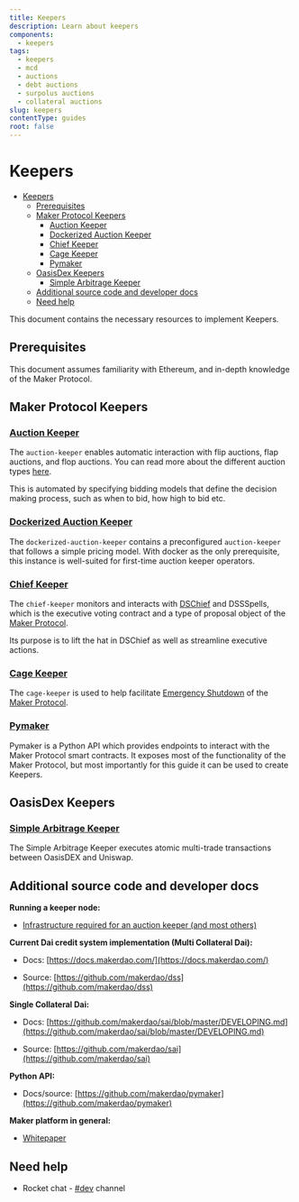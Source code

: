 ```yaml
---
title: Keepers
description: Learn about keepers
components:
  - keepers
tags:
  - keepers
  - mcd
  - auctions
  - debt auctions
  - surpolus auctions
  - collateral auctions
slug: keepers
contentType: guides
root: false
---
```


# Keepers

- [Keepers](#keepers)
  - [Prerequisites](#prerequisites)
  - [Maker Protocol Keepers](#maker-protocol-keepers)
    - [Auction Keeper](#auction-keeper)
    - [Dockerized Auction Keeper](#dockerized-auction-keeper)
    - [Chief Keeper](#chief-keeper)
    - [Cage Keeper](#cage-keeper)
    - [Pymaker](#pymaker)
  - [OasisDex Keepers](#oasisdex-keepers)
    - [Simple Arbitrage Keeper](#simple-arbitrage-keeper)
  - [Additional source code and developer docs](#additional-source-code-and-developer-docs)
  - [Need help](#need-help)

This document contains the necessary resources to implement Keepers.

## Prerequisites

This document assumes familiarity with Ethereum, and in-depth knowledge of the Maker Protocol.

## Maker Protocol Keepers

### [Auction Keeper](https://github.com/makerdao/auction-keeper)

The `auction-keeper` enables automatic interaction with flip auctions, flap auctions, and flop auctions. You can read more about the different auction types [here](https://docs.makerdao.com/auctions/the-auctions-of-the-maker-protocol).

This is automated by specifying bidding models that define the decision making process, such as when to bid, how high to bid etc.

### [Dockerized Auction Keeper](https://github.com/makerdao/dockerized-auction-keeper)

The `dockerized-auction-keeper` contains a preconfigured `auction-keeper` that follows a simple  pricing model. With docker as the only prerequisite, this instance is well-suited for first-time auction keeper operators.

### [Chief Keeper](https://github.com/makerdao/chief-keeper)

The `chief-keeper` monitors and interacts with [DSChief](https://github.com/dapphub/ds-chief) and DSSSpells, which is the executive voting contract and a type of proposal object of the [Maker Protocol](https://github.com/makerdao/dss).

Its purpose is to lift the hat in DSChief as well as streamline executive actions.

### [Cage Keeper](https://github.com/makerdao/cage-keeper)

The `cage-keeper` is used to help facilitate [Emergency Shutdown](https://docs.makerdao.com/smart-contract-modules/shutdown/the-emergency-shutdown-process-for-multi-collateral-dai-mcd) of the [Maker Protocol](https://github.com/makerdao/dss).

### [Pymaker](https://github.com/makerdao/pymaker)

Pymaker is a Python API which provides endpoints to interact with the Maker Protocol smart contracts. It exposes most of the functionality of the Maker Protocol, but most importantly for this guide it can be used to create Keepers.

## OasisDex Keepers

### [Simple Arbitrage Keeper](https://github.com/makerdao/simple-arbitrage-keeper)

The Simple Arbitrage Keeper executes atomic multi-trade transactions between OasisDEX and Uniswap.

## Additional source code and developer docs

**Running a keeper node:**

- [Infrastructure required for an auction keeper (and most others)](https://github.com/makerdao/auction-keeper#infrastructure)

**Current Dai credit system implementation (Multi Collateral Dai):**

- Docs: [https://docs.makerdao.com/](https://docs.makerdao.com/)

- Source: [https://github.com/makerdao/dss](https://github.com/makerdao/dss)

**Single Collateral Dai:**

- Docs: [https://github.com/makerdao/sai/blob/master/DEVELOPING.md](https://github.com/makerdao/sai/blob/master/DEVELOPING.md)

- Source: [https://github.com/makerdao/sai](https://github.com/makerdao/sai)

**Python API:**

- Docs/source: [https://github.com/makerdao/pymaker](https://github.com/makerdao/pymaker)

**Maker platform in general:**

- [Whitepaper](https://makerdao.com/whitepaper/)

## Need help

- Rocket chat - [#dev](https://chat.makerdao.com/channel/dev) channel
